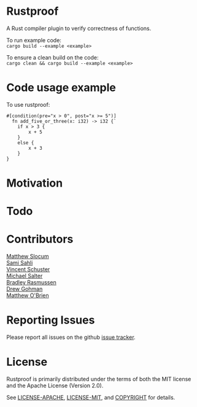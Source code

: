 # Rustproof
A Rust compiler plugin to verify correctness of functions.

To run example code:  
    `cargo build --example <example>`

To ensure a clean build on the code:  
    `cargo clean && cargo build --example <example>`

# Code usage example

To use rustproof:  

    #[condition(pre="x > 0", post="x >= 5")]
      fn add_five_or_three(x: i32) -> i32 {`
        if x > 3 {  
            x + 5  
        }  
        else {  
            x + 3  
        }  
    }
    

# Motivation


# Todo


# Contributors
[Matthew Slocum][acro]  
[Sami Sahli][sahli]  
[Vincent Schuster][schuster]  
[Michael Salter][salter]  
[Bradley Rasmussen][rasmussen]  
[Drew Gohman][gohman]  
[Matthew O'Brien][obrien]  

[acro]:https://github.com/arc3x
[sahli]:https://github.com/ssahli
[schuster]:https://github.com/VSchuster
[salter]:https://github.com/salterm
[rasmussen]:https://github.com/bajr
[gohman]:https://github.com/found101
[obrien]:https://github.com/obriematt

# Reporting Issues

Please report all issues on the github [issue tracker][issues].

[issues]:https://github.com/Rust-Proof/rustproof/issues


# License

Rustproof is primarily distributed under the terms of both the MIT license and the Apache License (Version 2.0).

See [LICENSE-APACHE][1], [LICENSE-MIT][2], and [COPYRIGHT][3] for details.

[1]:https://github.com/Rust-Proof/rustproof/blob/master/LICENSE-APACHE
[2]:https://github.com/Rust-Proof/rustproof/blob/master/LICENSE-MIT
[3]:https://github.com/Rust-Proof/rustproof/blob/master/COPYRIGHT
